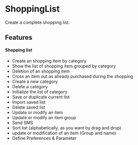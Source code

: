 # ShoppingList
Create a complete shopping list.

## Features
#### Shopping list
- Create an shopping item by category
- Show the list of shopping item grouped by category
- Deletion of an shopping item
- Cross an item out as already purchased during the shopping 
- Create a new category
- Delete a category
- Initialize the list of category
- Save or duplicate current list
- Import saved list
- Delete saved list
- Update or modify an item
- Update or modify an item group
- Send SMS
- Sort list (alphabetically, as you want by drag and drop)
- update or modification of an item (Group and name)
- Define Preferences & Parameter
